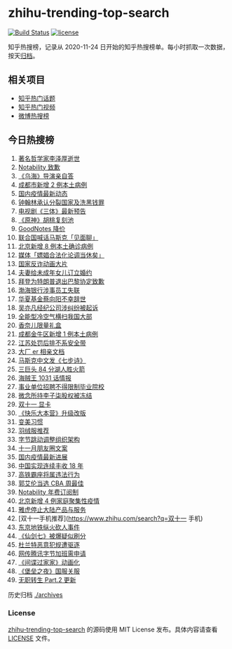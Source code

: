 # zhihu-trending-top-search

[![Build Status](https://github.com/justjavac/zhihu-trending-top-search/workflows/ci/badge.svg?branch=main)](https://github.com/justjavac/zhihu-trending-top-search/actions)
[![license](https://img.shields.io/github/license/justjavac/zhihu-trending-top-search)](https://github.com/justjavac/zhihu-trending-top-search/blob/main/LICENSE)

知乎热搜榜，记录从 2020-11-24 日开始的知乎热搜榜单。每小时抓取一次数据，按天[归档](./archives)。

## 相关项目

- [知乎热门话题](https://github.com/justjavac/zhihu-trending-hot-questions)
- [知乎热门视频](https://github.com/justjavac/zhihu-trending-hot-video)
- [微博热搜榜](https://github.com/justjavac/weibo-trending-hot-search)

## 今日热搜榜

<!-- BEGIN -->
<!-- 最后更新时间 Wed Nov 03 2021 23:13:56 GMT+0800 (China Standard Time) -->

1. [著名哲学家李泽厚逝世](https://www.zhihu.com/search?q=李泽厚)
1. [Notability 致歉](https://www.zhihu.com/search?q=Notability)
1. [《乌海》导演亲自答](https://www.zhihu.com/search?q=乌海)
1. [成都市新增 2 例本土病例](https://www.zhihu.com/search?q=成都疫情)
1. [国内疫情最新动态](https://www.zhihu.com/search?q=国内疫情)
1. [钟翰林承认分裂国家及洗黑钱罪](https://www.zhihu.com/search?q=钟翰林)
1. [电视剧《三体》最新预告](https://www.zhihu.com/search?q=三体电视剧)
1. [《原神》胡桃复刻池](https://www.zhihu.com/search?q=原神)
1. [GoodNotes 降价](https://www.zhihu.com/search?q=goodnotes)
1. [联合国喊话马斯克「见面聊」](https://www.zhihu.com/search?q=马斯克)
1. [北京新增 8 例本土确诊病例](https://www.zhihu.com/search?q=北京疫情)
1. [媒体「嫖娼合法化论调当休矣」](https://www.zhihu.com/search?q=嫖娼合法化)
1. [国家反诈动画大片](https://www.zhihu.com/search?q=反诈动画)
1. [夫妻给未成年女儿订立婚约](https://www.zhihu.com/search?q=未成年婚约)
1. [拜登为特朗普退出巴黎协定致歉](https://www.zhihu.com/search?q=巴黎协定)
1. [渤海银行涉事员工失联](https://www.zhihu.com/search?q=渤海银行)
1. [华夏基金蔡向阳不幸辞世](https://www.zhihu.com/search?q=蔡向阳)
1. [吴亦凡经纪公司涉纠纷被起诉](https://www.zhihu.com/search?q=吴亦凡)
1. [全能型冷空气横扫我国大部](https://www.zhihu.com/search?q=冷空气)
1. [香奈儿限量礼盒](https://www.zhihu.com/search?q=香奈儿礼盒)
1. [成都金牛区新增 1 例本土病例](https://www.zhihu.com/search?q=成都疫情)
1. [江苏处罚后排不系安全带](https://www.zhihu.com/search?q=安全带)
1. [大厂 er 相亲文档](https://www.zhihu.com/search?q=相亲文档)
1. [马斯克中文发《七步诗》](https://www.zhihu.com/search?q=马斯克)
1. [三巨头 84 分湖人胜火箭](https://www.zhihu.com/search?q=湖人)
1. [海贼王 1031 话情报](https://www.zhihu.com/search?q=海贼王)
1. [事业单位招聘不得限制毕业院校](https://www.zhihu.com/search?q=事业单位招聘)
1. [微念所持李子柒股权被冻结](https://www.zhihu.com/search?q=李子柒)
1. [双十一 显卡](https://www.zhihu.com/search?q=显卡)
1. [《快乐大本营》升级改版](https://www.zhihu.com/search?q=快乐大本营)
1. [变美习惯](https://www.zhihu.com/search?q=变美习惯)
1. [羽绒服推荐](https://www.zhihu.com/search?q=保暖羽绒服)
1. [字节跳动调整组织架构](https://www.zhihu.com/search?q=字节跳动)
1. [十一月朋友圈文案](https://www.zhihu.com/search?q=十一月)
1. [国内疫情最新进展](https://www.zhihu.com/search?q=全国疫情)
1. [中国实现连续丰收 18 年](https://www.zhihu.com/search?q=丰收)
1. [高铁霸座将属违法行为](https://www.zhihu.com/search?q=高铁霸座)
1. [郭艾伦当选 CBA 周最佳](https://www.zhihu.com/search?q=CBA周最佳)
1. [Notability 年费订阅制](https://www.zhihu.com/search?q=notability)
1. [北京新增 4 例家庭聚集性疫情](https://www.zhihu.com/search?q=北京疫情)
1. [雅虎停止大陆产品与服务](https://www.zhihu.com/search?q=雅虎)
1. [双十一手机推荐](https://www.zhihu.com/search?q=双十一 手机)
1. [东京地铁纵火砍人事件](https://www.zhihu.com/search?q=东京地铁)
1. [《仙剑七》被爆疑似刷分](https://www.zhihu.com/search?q=仙剑七)
1. [杜兰特恶意犯规遭驱逐](https://www.zhihu.com/search?q=杜兰特遭驱逐)
1. [网传腾讯字节加班需申请](https://www.zhihu.com/search?q=加班申请)
1. [《间谍过家家》动画化](https://www.zhihu.com/search?q=间谍过家家)
1. [《堡垒之夜》国服关服](https://www.zhihu.com/search?q=堡垒之夜)
1. [无职转生 Part.2 更新](https://www.zhihu.com/search?q=无职转生)

<!-- END -->

历史归档 [./archives](./archives)

### License

[zhihu-trending-top-search](https://github.com/justjavac/zhihu-trending-top-search)
的源码使用 MIT License 发布。具体内容请查看 [LICENSE](./LICENSE) 文件。
